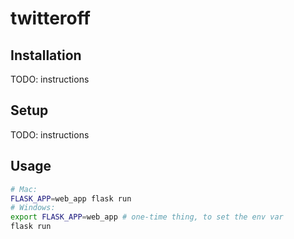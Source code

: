 # twitteroff


## Installation

TODO: instructions

## Setup

TODO: instructions

## Usage

```sh
# Mac:
FLASK_APP=web_app flask run
# Windows:
export FLASK_APP=web_app # one-time thing, to set the env var
flask run
```



